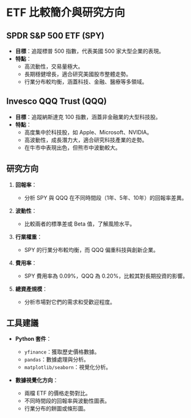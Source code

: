 # ETF 比較簡介與研究方向

## SPDR S&P 500 ETF (SPY)

- **目標**：追蹤標普 500 指數，代表美國 500 家大型企業的表現。
- **特點**：
  - 高流動性，交易量極大。
  - 長期穩健增長，適合研究美國股市整體走勢。
  - 行業分布較均衡，涵蓋科技、金融、醫療等多領域。

## Invesco QQQ Trust (QQQ)

- **目標**：追蹤納斯達克 100 指數，涵蓋非金融業的大型科技股。
- **特點**：
  - 高度集中於科技股，如 Apple、Microsoft、NVIDIA。
  - 高波動性，成長潛力大，適合研究科技產業的走勢。
  - 在牛市中表現出色，但熊市中波動較大。

## 研究方向

1. **回報率**：
   - 分析 SPY 與 QQQ 在不同時間段（1年、5年、10年）的回報率差異。

2. **波動性**：
   - 比較兩者的標準差或 Beta 值，了解風險水平。

3. **行業權重**：
   - SPY 的行業分布較均衡，而 QQQ 偏重科技與創新企業。

4. **費用率**：
   - SPY 費用率為 0.09%，QQQ 為 0.20%，比較其對長期投資的影響。

5. **總資產規模**：
   - 分析市場對它們的需求和受歡迎程度。

## 工具建議

- **Python 套件**：
  - `yfinance`：獲取歷史價格數據。
  - `pandas`：數據處理與分析。
  - `matplotlib/seaborn`：視覺化分析。

- **數據視覺化方向**：
  - 兩檔 ETF 的價格走勢對比。
  - 不同時間段的回報率與波動性圖表。
  - 行業分布的餅圖或條形圖。
